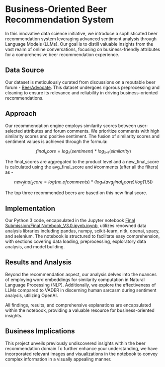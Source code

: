 # Business-Oriented Beer Recommendation System

In this innovative data science initiative, we introduce a sophisticated beer recommendation system leveraging advanced sentiment analysis through Language Models (LLMs). Our goal is to distill valuable insights from the vast realm of online conversations, focusing on business-friendly attributes for a comprehensive beer recommendation experience.

## Data Source
Our dataset is meticulously curated from discussions on a reputable beer forum - [BeerAdvocate](https://www.beeradvocate.com/beer/top-rated/). This dataset undergoes rigorous preprocessing and cleaning to ensure its relevance and reliability in driving business-oriented recommendations.

## Approach
Our recommendation engine employs similarity scores between user-selected attributes and forum comments. We prioritize comments with high similarity scores and positive sentiment. The fusion of similarity scores and sentiment values is achieved through the formula:

$$ final_score = log₂(sentiment) * log₂.₅(similarity) $$

The final_scores are aggregated to the product level and a new_final_score is calculated using the avg_final_score and #comments (after all the filters) as - 

$$ new_final_score = log(no. of comments) * (log₂(avg_final_score)/log(1.5)) $$

The top three recommended beers are based on this new final score.

## Implementation
Our Python 3 code, encapsulated in the Jupyter notebook [Final Submission/Final Notebook_V3.0.ipynb.ipynb]([path/to/notebook](https://github.com/vai1395/Beer_Recommendation/blob/main/Final%20Submission/Final%20Notebook%20V3.0.ipynb)), utilizes renowned data analysis libraries including pandas, numpy, scikit-learn, nltk, openai, spacy, and selenium. The notebook is structured to facilitate easy comprehension, with sections covering data loading, preprocessing, exploratory data analysis, and model building.

## Results and Analysis
Beyond the recommendation aspect, our analysis delves into the nuances of employing word embeddings for similarity computation in Natural Language Processing (NLP). Additionally, we explore the effectiveness of LLMs compared to VADER in discerning human sarcasm during sentiment analysis, utilizing OpenAI.

All findings, results, and comprehensive explanations are encapsulated within the notebook, providing a valuable resource for business-oriented insights.

## Business Implications
This project unveils previously undiscovered insights within the beer recommendation domain.To further enhance your understanding, we have incorporated relevant images and visualizations in the notebook to convey complex information in a visually appealing manner.

